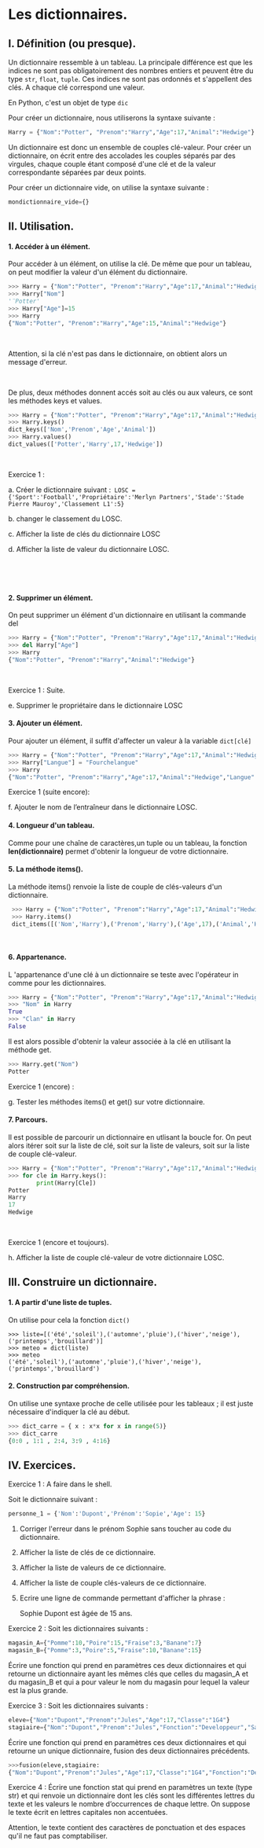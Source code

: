 # Les dictionnaires. 



## I. Définition (ou presque).



Un dictionnaire ressemble à un tableau. La principale différence est que les indices ne sont pas 	obligatoirement des nombres entiers et peuvent être du type `str`, `float`, `tuple`. Ces indices ne sont pas ordonnés et s'appellent des clés. A chaque clé correspond une valeur. 

En Python, c'est un objet de type `dic`

Pour créer un dictionnaire, nous utiliserons la syntaxe suivante :

```python
Harry = {"Nom":"Potter", "Prenom":"Harry","Age":17,"Animal":"Hedwige"}
```

Un dictionnaire est donc un ensemble de couples clé-valeur. Pour créer un dictionnaire, on écrit entre des accolades les couples séparés par des virgules, chaque couple étant composé d'une clé et de la valeur correspondante séparées par deux points. 

Pour créer un dictionnaire vide, on utilise la syntaxe suivante : 

```python
mondictionnaire_vide={}
```



## II. Utilisation.

#### 1. Accéder à un élément. 	

Pour accéder à un élément, on utilise la clé. De même que pour un tableau, on peut modifier la valeur d'un élément du dictionnaire.  

```python
>>> Harry = {"Nom":"Potter", "Prenom":"Harry","Age":17,"Animal":"Hedwige"}
>>> Harry["Nom"]
'¨Potter'
>>> Harry["Age"]=15
>>> Harry
{"Nom":"Potter", "Prenom":"Harry","Age":15,"Animal":"Hedwige"}
```

​	

Attention, si la clé n'est pas dans le dictionnaire, on obtient alors un message d'erreur. 

​	

De plus, deux méthodes donnent accés soit au clés ou aux valeurs, ce sont les méthodes keys et 	values.

```python
>>> Harry = {"Nom":"Potter", "Prenom":"Harry","Age":17,"Animal":"Hedwige"}
>>> Harry.keys()
dict_keys(['Nom','Prenom','Age','Animal'])
>>> Harry.values()
dict_values(['Potter','Harry',17,'Hedwige'])
```

​	  

Exercice 1 : 

a. Créer le dictionnaire suivant :` LOSC = {'Sport':'Football','Propriétaire':'Merlyn Partners','Stade':'Stade Pierre Mauroy','Classement L1':5}`

b. changer le classement du LOSC. 

c. Afficher la liste de clés du dictionnaire LOSC

d. Afficher la liste de valeur du dictionnaire LOSC.



​	

​	

#### 2. Supprimer un élément. 

On peut supprimer un élément d'un dictionnaire en utilisant la commande del

```python
>>> Harry = {"Nom":"Potter", "Prenom":"Harry","Age":17,"Animal":"Hedwige"}
>>> del Harry["Age"]
>>> Harry
{"Nom":"Potter", "Prenom":"Harry","Animal":"Hedwige"}
```

​	

Exercice 1 : Suite.

e. Supprimer le propriétaire dans le dictionnaire LOSC



#### 3. Ajouter un élément.

Pour ajouter un élément, il suffit  d'affecter un valeur à la variable `dict[clé]`

```python
>>> Harry = {"Nom":"Potter", "Prenom":"Harry","Age":17,"Animal":"Hedwige"}
>>> Harry["Langue"] = "Fourchelangue"
>>> Harry
{"Nom":"Potter", "Prenom":"Harry","Age":17,"Animal":"Hedwige","Langue":"Fourchelangue"}
```

Exercice 1 (suite encore): 

f. Ajouter le nom de l’entraîneur dans le dictionnaire LOSC.



#### 4. Longueur d'un tableau.

Comme pour une chaîne de caractères,un tuple ou un tableau, la fonction **len(dictionnaire)** permet 	d'obtenir la longueur de votre dictionnaire. 



#### 5. La méthode items(). 

La méthode items() renvoie la liste de couple de clés-valeurs d'un dictionnaire. 

```python
 >>> Harry = {"Nom":"Potter", "Prenom":"Harry","Age":17,"Animal":"Hedwige"}
 >>> Harry.items()
 dict_items([('Nom','Harry'),('Prenom','Harry'),('Age',17),('Animal','Hedwige')])
```

​	

#### 6. Appartenance. 

L 'appartenance d'une clé  à un dictionnaire se teste avec l'opérateur in comme pour les dictionnaires. 

```python
>>> Harry = {"Nom":"Potter", "Prenom":"Harry","Age":17,"Animal":"Hedwige"}
>>> "Nom" in Harry
True
>>> "Clan" in Harry
False
```

Il est alors possible d'obtenir la valeur associée à la clé en utilisant la méthode get. 

```python
>>> Harry.get("Nom")
Potter
```

Exercice 1 (encore) :

g. Tester les méthodes items() et get() sur votre dictionnaire. 

#### 7. Parcours. 

Il est possible de parcourir un dictionnaire en utlisant la boucle for. On peut alors itérer soit sur la liste de clé, soit sur la liste de valeurs, soit sur la liste de couple clé-valeur. 

```python
>>> Harry = {"Nom":"Potter", "Prenom":"Harry","Age":17,"Animal":"Hedwige"}
>>> for cle in Harry.keys():
    	print(Harry[Cle])
Potter
Harry
17
Hedwige
```

​	

Exercice 1 (encore et toujours). 

h. Afficher la liste de couple clé-valeur de votre dictionnaire LOSC. 



## III. Construire un dictionnaire.

 #### 1. A partir d'une liste de tuples.

On utilise pour cela la fonction `dict()`

```
>>> liste=[('été','soleil'),('automne','pluie'),('hiver','neige'),('printemps','brouillard')]
>>> meteo = dict(liste)
>>> meteo
('été','soleil'),('automne','pluie'),('hiver','neige'),('printemps','brouillard')
```



#### 2. Construction par compréhension.



On utilise une syntaxe proche de celle utilisée pour les tableaux ; il est juste nécessaire d'indiquer la clé au début. 

```python
>>> dict_carre = { x : x*x for x in range(5)}
>>> dict_carre
{0:0 , 1:1 , 2:4, 3:9 , 4:16}
```



## IV. Exercices.



Exercice 1 : A faire dans le shell. 

Soit le dictionnaire suivant : 	

```python
personne_1 = {'Nom':'Dupont','Prénom':'Sopie','Age': 15}
```



1. Corriger l'erreur dans le prénom Sophie sans toucher au code du dictionnaire. 

2. Afficher la liste de clés de ce dictionnaire.  		

3. Afficher la liste de valeurs de ce dictionnaire.  		

4. Afficher la liste de couple clés-valeurs de ce dictionnaire.  		

5. Ecrire une ligne de commande permettant d'afficher la phrase :  		

   Sophie Dupont est âgée de 15 ans.  		



Exercice 2 : Soit les dictionnaires suivants :

```python
magasin_A={"Pomme":10,"Poire":15,"Fraise":3,"Banane":7}
magasin_B={"Pomme":3,"Poire":5,"Fraise":10,"Banane":15}
```

Écrire une fonction qui prend en paramètres ces deux dictionnaires et qui retourne un dictionnaire ayant les mêmes clés que celles du magasin_A et du magasin_B et qui a pour valeur le nom du magasin pour lequel la valeur est la plus grande. 



Exercice 3 : Soit les dictionnaires suivants :

```python
eleve={"Nom":"Dupont","Prenom":"Jules","Age":17,"Classe":"1G4"}
stagiaire={"Nom":"Dupont","Prenom":"Jules","Fonction":"Developpeur","Salaire":2500}
```



Écrire une fonction qui prend en paramètres ces deux dictionnaires et qui retourne un unique dictionnaire, fusion des deux dictionnaires précédents.  

```python
>>>fusion(eleve,stagiaire:
{"Nom":"Dupont","Prenom":"Jules","Age":17,"Classe":"1G4","Fonction":"Developpeur","Salaire":2500}
```



Exercice 4 : Écrire une fonction stat qui prend en paramètres un texte (type str) et qui renvoie un dictionnaire dont les clés sont les différentes lettres du texte et les valeurs le nombre d’occurrences de chaque lettre. On suppose le texte écrit en lettres capitales non accentuées. 

Attention, le texte contient des caractères de ponctuation et des espaces qu'il ne faut pas comptabiliser. 









​		

